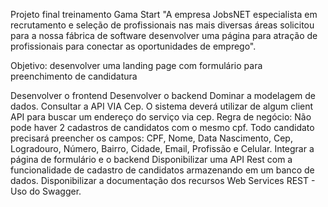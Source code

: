 Projeto final treinamento Gama Start 
"A empresa JobsNET especialista em recrutamento e seleção de profissionais nas mais diversas áreas solicitou para a nossa fábrica de software desenvolver uma página para atração de profissionais para conectar as oportunidades de emprego".

Objetivo: desenvolver uma landing page com formulário para preenchimento de candidatura

Desenvolver o frontend
Desenvolver o backend
Dominar a modelagem de dados.
Consultar a API VIA Cep. O sistema deverá utilizar de algum client API para buscar um endereço do serviço via cep.
Regra de negócio:
Não pode haver 2 cadastros de candidatos com o mesmo cpf.
Todo candidato precisará preencher os campos: CPF, Nome, Data Nascimento, Cep, Logradouro, Número, Bairro, Cidade, Email, Profissão e Celular.
Integrar a página de formulário e o backend
Disponibilizar uma API Rest com a funcionalidade de cadastro de candidatos armazenando em um banco de dados.
Disponibilizar a documentação dos recursos Web Services REST - Uso do Swagger.
